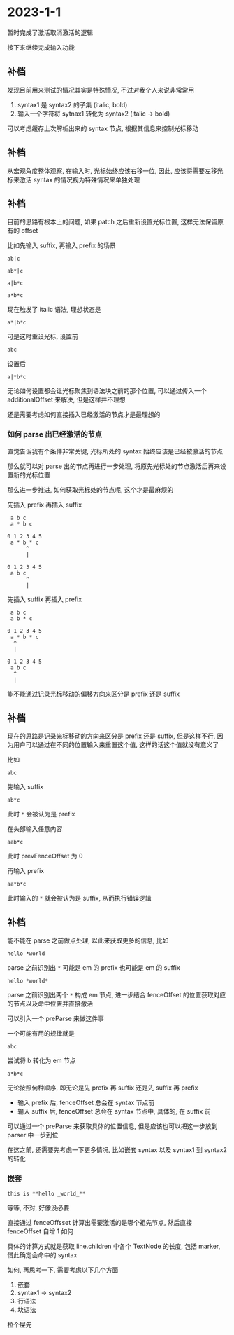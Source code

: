# 2023-1-1

暂时完成了激活取消激活的逻辑

接下来继续完成输入功能

## 补档

发现目前用来测试的情况其实是特殊情况, 不过对我个人来说非常常用

1. syntax1 是 syntax2 的子集 (italic, bold)
2. 输入一个字符将 sytnax1 转化为 syntax2 (italic -> bold)

可以考虑缓存上次解析出来的 syntax 节点, 根据其信息来控制光标移动

## 补档

从宏观角度整体观察, 在输入时, 光标始终应该右移一位, 因此, 应该将需要左移光标来激活 syntax 的情况视为特殊情况来单独处理

## 补档

目前的思路有根本上的问题, 如果 patch 之后重新设置光标位置, 这样无法保留原有的 offset

比如先输入 suffix, 再输入 prefix 的场景

```text
ab|c

ab*|c

a|b*c

a*b*c
```

现在触发了 italic 语法, 理想状态是

```text
a*|b*c
```

可是这时重设光标, 设置前

```text
abc
```

设置后

```text
a|*b*c
```

无论如何设置都会让光标聚焦到语法块之前的那个位置, 可以通过传入一个 additionalOffset 来解决, 但是这样并不理想

还是需要考虑如何直接插入已经激活的节点才是最理想的

### 如何 parse 出已经激活的节点

直觉告诉我有个条件非常关键, 光标所处的 syntax 始终应该是已经被激活的节点

那么就可以对 parse 出的节点再进行一步处理, 将原先光标处的节点激活后再来设置新的光标位置

那么进一步推进, 如何获取光标处的节点呢, 这个才是最麻烦的

先插入 prefix 再插入 suffix

```text
 a b c
 a * b c

0 1 2 3 4 5
 a * b * c
      ^
      |

0 1 2 3 4 5
 a b c
      ^
      |
```

先插入 suffix 再插入 prefix

```text
 a b c
 a b * c

0 1 2 3 4 5
 a * b * c
  ^
  |

0 1 2 3 4 5
 a b c
  ^
  |
```

能不能通过记录光标移动的偏移方向来区分是 prefix 还是 suffix

## 补档

现在的思路是记录光标移动的方向来区分是 prefix 还是 suffix, 但是这样不行, 因为用户可以通过在不同的位置输入来重置这个值, 这样的话这个值就没有意义了

比如

```text
abc
```

先输入 suffix

```text
ab*c
```

此时 `*` 会被认为是 prefix

在头部输入任意内容

```text
aab*c
```

此时 prevFenceOffset 为 0

再输入 prefix

```text
aa*b*c
```

此时输入的 `*` 就会被认为是 suffix, 从而执行错误逻辑

## 补档

能不能在 parse 之前做点处理, 以此来获取更多的信息, 比如

```text
hello *world
```

parse 之前识别出 `*` 可能是 em 的 prefix 也可能是 em 的 suffix

```text
hello *world*
```

parse 之前识别出两个 `*` 构成 em 节点, 进一步结合 fenceOffset 的位置获取对应的节点以及命中位置并直接激活

可以引入一个 preParse 来做这件事

一个可能有用的规律就是

```text
abc
```

尝试将 b 转化为 em 节点

```text
a*b*c
```

无论按照何种顺序, 即无论是先 prefix 再 suffix 还是先 suffix 再 prefix

- 输入 prefix 后, fenceOffset 总会在 syntax 节点前
- 输入 suffix 后, fenceOffset 总会在 syntax 节点中, 具体的, 在 suffix 前

可以通过一个 preParse 来获取具体的位置信息, 但是应该也可以把这一步放到 parser 中一步到位

在这之前, 还需要先考虑一下更多情况, 比如嵌套 syntax 以及 syntax1 到 syntax2 的转化

### 嵌套

```text
this is **hello _world_**
```

等等, 不对, 好像没必要

直接通过 fenceOffsset 计算出需要激活的是哪个祖先节点, 然后直接 fenceOffset 自增 1 如何

具体的计算方式就是获取 line.children 中各个 TextNode 的长度, 包括 marker, 借此确定会命中的 syntax

如何, 再思考一下, 需要考虑以下几个方面

1. 嵌套
2. syntax1 -> syntax2
3. 行语法
4. 块语法

拉个屎先
